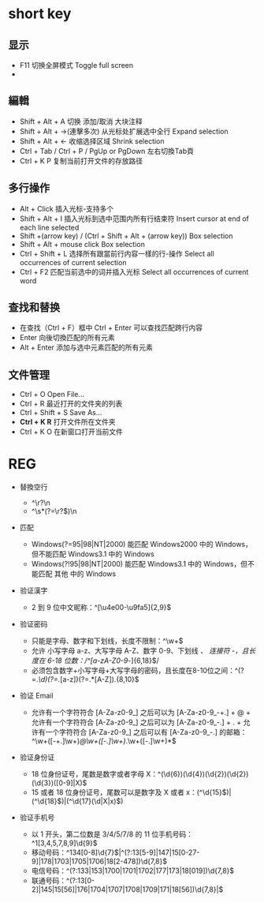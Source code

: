 # short key
## 显示
- F11	切换全屏模式 Toggle full screen
-
## 編輯
- Shift + Alt + A	切换 添加/取消 大块注释
- Shift + Alt + →(連擊多次)	从光标处扩展选中全行 Expand selection
- Shift + Alt + ←	收缩选择区域 Shrink selection
- Ctrl + Tab  /  Ctrl + P  /  PgUp or PgDown  左右切換Tab頁
- Ctrl + K P	复制当前打开文件的存放路径
## 多行操作
- Alt + Click	插入光标-支持多个
- Shift + Alt + I	插入光标到选中范围内所有行结束符 Insert cursor at end of each line selected
- Shift +(arrow key) / (Ctrl + Shift + Alt + (arrow key))    Box selection
- Shift + Alt + mouse click    Box selection
- Ctrl + Shift + L	选择所有跟當前行内容一樣的行-操作 Select all occurrences of current selection
- Ctrl + F2	匹配当前选中的词并插入光标 Select all occurrences of current word
## 查找和替换
- 在查找（Ctrl + F）框中 Ctrl + Enter 可以查找匹配跨行内容
- Enter	向後切換匹配的所有元素
- Alt + Enter	添加与选中元素匹配的所有元素
## 文件管理
- Ctrl + O	Open File...
- Ctrl + R	最近打开的文件夹的列表
- Ctrl + Shift + S	Save As...
- **Ctrl + K R**	打开文件所在文件夹
- Ctrl + K O	在新窗口打开当前文件


# REG

- 替換空行
  - ^\r?\n
  - ^\s*(?=\r?$)\n

- 匹配
  - Windows(?=95|98|NT|2000) 能匹配 Windows2000 中的 Windows，但不能匹配 Windows3.1 中的 Windows
  - Windows(?!95|98|NT|2000) 能匹配 Windows3.1 中的 Windows，但不能匹配 其他 中的 Windows


- 验证漢字
  - 2 到 9 位中文昵称：^[\u4e00-\u9fa5]{2,9}$

- 验证密码
  - 只能是字母、数字和下划线，长度不限制：^\w+$
  - 允许 小写字母 a-z、大写字母 A-Z、数字 0-9、下划线 _、 连接符 -，且长度在 6-18 位数：/^[a-zA-Z0-9_-]{6,18}$/
  - 必须包含数字+小写字母+大写字母的密码，且长度在8-10位之间：^(?=.*\d)(?=.*[a-z])(?=.*[A-Z]).{8,10}$


- 验证 Email
  - 允许有一个字符符合 [A-Za-z0-9_] 之后可以为 [A-Za-z0-9_-+.] + @ + 允许有一个字符符合 [A-Za-z0-9_] 之后可以为 [A-Za-z0-9_-.] + . + 允许有一个字符符合 [A-Za-z0-9_] 之后可以有 [A-Za-z0-9_-.] 的邮箱：^\w+([-+.]\w+)*@\w+([-.]\w+)*\.\w+([-.]\w+)*$


- 验证身份证
  - 18 位身份证号，尾数是数字或者字母 X：^(\d{6})(\d{4})(\d{2})(\d{2})(\d{3})([0-9]|X)$
  - 15 或者 18 位身份证号，尾数可以是数字及 X 或者 x：(^\d{15}$)|(^\d{18}$)|(^\d{17}(\d|X|x)$)


- 验证手机号
  - 以 1 开头，第二位数是 3/4/5/7/8 的 11 位手机号码：^1[3,4,5,7,8,9]\d{9}$
  - 移动号码：^134[0-8]\d{7}$|^(?:13[5-9]|147|15[0-27-9]|178|1703|1705|1706|18[2-478])\d{7,8}$
  - 电信号码：^(?:133|153|1700|1701|1702|177|173|18[019])\d{7,8}$
  - 联通号码：^(?:13[0-2]|145|15[56]|176|1704|1707|1708|1709|171|18[56])\d{7,8}|$
